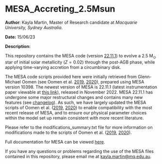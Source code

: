 # MESA_Accreting_2.5Msun

**Author**: Kayla Martin, Master of Research candidate at *Macquarie University, Sydney Australia*.

**Date:** 15/06/23

**Description:** 

This repository contains the MESA code (version [22.11.1](https://ui.adsabs.harvard.edu/abs/2023ApJS..265...15J/abstract)) to evolve a $2.5~\mathrm{M}_{\odot}$ star of initial solar metallicity ($Z=0.02$) through the post-AGB phase, while applying time-varying accretion from a circumbinary disk.

The MESA code scripts provided here were initially retrieved from Glenn-Michael Oomen (see Oomen et al. [2019](https://www.aanda.org/articles/aa/abs/2019/09/aa35853-19/aa35853-19.html), [2020](https://www.aanda.org/articles/aa/abs/2020/10/aa38341-20/aa38341-20.html)), prepared using MESA version $10398$. The newest version of MESA is $22.11.1$ (latest instrumentation paper viewable at [this link](https://ui.adsabs.harvard.edu/abs/2022arXiv220803651J)), released in November 2022. MESA $22.11.1$ has undergone some major restructural changes and contains many new features (see [changelog](https://docs.mesastar.org/en/release-r22.11.1/changelog.html)). As such, we have largely updated the MESA scripts of Oomen et al. ([2019](https://www.aanda.org/articles/aa/abs/2019/09/aa35853-19/aa35853-19.html), [2020](https://www.aanda.org/articles/aa/abs/2020/10/aa38341-20/aa38341-20.html)) to enable compatibility with the most recent release of MESA, and to ensure our physical parameter choices within the model set up remain consistent with more recent literature. 

Please refer to the modifications_summary.txt file for more information on modifications made to the scripts of Oomen et al. ([2019](https://www.aanda.org/articles/aa/abs/2019/09/aa35853-19/aa35853-19.html), [2020](https://www.aanda.org/articles/aa/abs/2020/10/aa38341-20/aa38341-20.html)).

Full documentation for MESA can be viewed [here](https://docs.mesastar.org/). 

If you have any questions or problems regarding the use of the MESA files contained in this repository, please email me at kayla.martin@mq.edu.au.

